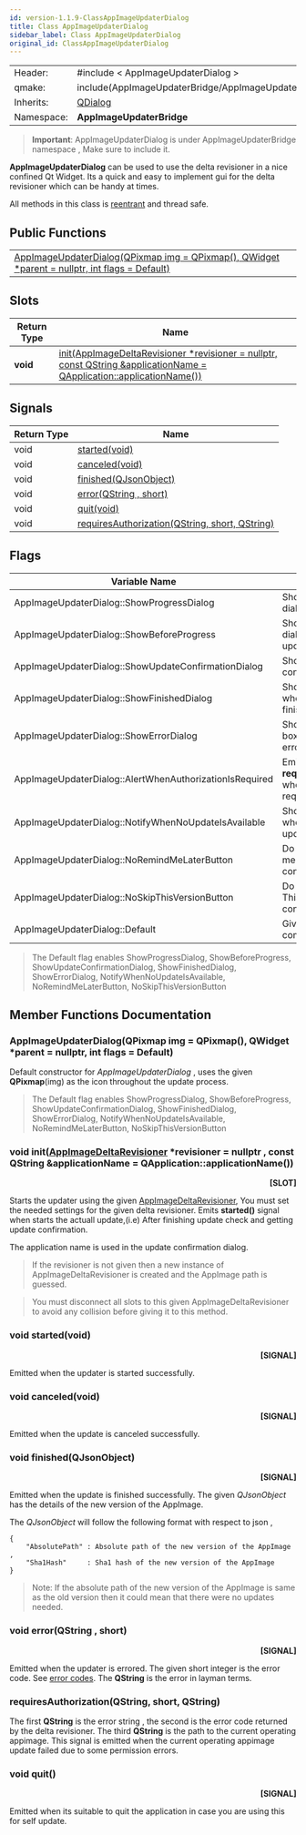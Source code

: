 ```yaml
---
id: version-1.1.9-ClassAppImageUpdaterDialog
title: Class AppImageUpdaterDialog
sidebar_label: Class AppImageUpdaterDialog
original_id: ClassAppImageUpdaterDialog
---
```


|	        |   	        	                                       |		
|-----------|----------------------------------------------------------|
|  Header:  | #include < AppImageUpdaterDialog >                       |
|   qmake:  | include(AppImageUpdaterBridge/AppImageUpdaterBridge.pri) |
|Inherits:  | [QDialog](http://doc.qt.io/qt-5/qdialog.html)            |
|Namespace: | **AppImageUpdaterBridge**                                |


> **Important**: AppImageUpdaterDialog is under AppImageUpdaterBridge namespace , Make sure to include it.

**AppImageUpdaterDialog** can be used to use the delta revisioner in a nice confined Qt Widget.
Its a quick and easy to implement gui for the delta revisioner which can be handy at times.

All methods in this class is [reentrant](https://doc.qt.io/qt-5/threads-reentrancy.html) and thread safe.

## Public Functions

|                                                                                                                |
|----------------------------------------------------------------------------------------------------------------|
| [AppImageUpdaterDialog(QPixmap img = QPixmap(), QWidget \*parent = nullptr, int flags = Default)](#appimageupdaterdialogqpixmap-img-qpixmap-qwidget-parent-nullptr-int-flags-default)           |

## Slots

| Return Type  | Name |
|------------------------------|-------------------------------------------|
| **void** | [init(AppImageDeltaRevisioner \*revisioner = nullptr, const QString &applicationName = QApplication::applicationName())](#void-init-appimagedeltarevisioner-classappimagedeltarevisionerhtml-revisioner-nullptr-const-qstring-applicationname-qapplication-applicationname) |

## Signals

| Return Type  | Name |
|--------------|------------------------------------------------|
| void | [started(void)](#void-startedvoid) |
| void | [canceled(void)](#void-canceledvoid) |
| void | [finished(QJsonObject)](#void-finishedqjsonobject-qstring) |
| void | [error(QString , short)](#void-errorqstring-short) |
| void | [quit(void)](#void-quit) |
| void | [requiresAuthorization(QString, short, QString)](#requiresauthorizationqstring-short-qstring) |

## Flags

| Variable Name                                           |  Meaning                                                       | Value |
|---------------------------------------------------------|----------------------------------------------------------------|-------|
| AppImageUpdaterDialog::ShowProgressDialog               |  Show the progress dialog during update.                       |  0x1  |
| AppImageUpdaterDialog::ShowBeforeProgress               |  Show the progress dialog before the update starts.            |  0x2  |
| AppImageUpdaterDialog::ShowUpdateConfirmationDialog     |  Show a update confirmation dialog.                            |  0x4  |
| AppImageUpdaterDialog::ShowFinishedDialog               |  Show a message box when update is finished.                   |  0x8  |
| AppImageUpdaterDialog::ShowErrorDialog                  |  Show a error message box when update is errored.              |  0x10 |
| AppImageUpdaterDialog::AlertWhenAuthorizationIsRequired |  Emit **requiresAuthorization** when authorization is required.|  0x20 |
| AppImageUpdaterDialog::NotifyWhenNoUpdateIsAvailable    |  Show a message box when there was no update.                  |  0x40 |
| AppImageUpdaterDialog::NoRemindMeLaterButton            |  Do not show 'Remind me later' in the confirmation dialog.     |  0x80 |
| AppImageUpdaterDialog::NoSkipThisVersionButton          |  Do not show 'Skip This Version' in the confirmatino dialog.   |  0x100|
| AppImageUpdaterDialog::Default                          |  Give the default combination of flags                         |  0x1df|


> The Default flag enables ShowProgressDialog, ShowBeforeProgress, ShowUpdateConfirmationDialog, ShowFinishedDialog,
> ShowErrorDialog, NotifyWhenNoUpdateIsAvailable, NoRemindMeLaterButton, NoSkipThisVersionButton


## Member Functions Documentation

### AppImageUpdaterDialog(QPixmap img = QPixmap(), QWidget \*parent = nullptr, int flags = Default)

Default constructor for *AppImageUpdaterDialog* , uses the given **QPixmap**(img) as the icon throughout the
update process.

> The Default flag enables ShowProgressDialog, ShowBeforeProgress, ShowUpdateConfirmationDialog, ShowFinishedDialog,
> ShowErrorDialog, NotifyWhenNoUpdateIsAvailable, NoRemindMeLaterButton, NoSkipThisVersionButton


### void init([AppImageDeltaRevisioner](ClassAppImageDeltaRevisioner.html) \*revisioner = nullptr , const QString &applicationName = QApplication::applicationName())
<p align="right"> <b>[SLOT]</b> </p>

Starts the updater using the given [AppImageDeltaRevisioner](ClassAppImageDeltaRevisioner.html), You must set the needed settings for the given delta revisioner.
Emits **started()** signal when starts the actuall update,(i.e) After finishing update check and getting update confirmation.

The application name is used in the update confirmation dialog.

> If the revisioner is not given then a new instance of AppImageDeltaRevisioner is created and the AppImage path is 
> guessed.

> You must disconnect all slots to this given AppImageDeltaRevisioner to avoid any collision before giving it to this method. 

### void started(void)
<p align="right"> <b>[SIGNAL]</b> </p>

Emitted when the updater is started successfully.

### void canceled(void)
<p align="right"> <b>[SIGNAL]</b> </p>

Emitted when the update is canceled successfully.

### void finished(QJsonObject)
<p align="right"> <b>[SIGNAL]</b> </p>

Emitted when the update is finished successfully. The given *QJsonObject* has the details of the new version
of the AppImage.

The *QJsonObject* will follow the following format with respect to json ,
	
    {
        "AbsolutePath" : Absolute path of the new version of the AppImage ,
        "Sha1Hash"     : Sha1 hash of the new version of the AppImage
    }

> Note: If the absolute path of the new version of the AppImage is same as the old version then
it could mean that there were no updates needed.

### void error(QString , short)
<p align="right"> <b>[SIGNAL]</b> </p>

Emitted when the updater is errored. The given short integer is the error code.
See [error codes](AppImageUpdaterBridgeErrorCodes.html).
The **QString** is the error in layman terms.

### requiresAuthorization(QString, short, QString)

The first **QString** is the error string , the second is the error code returned by the delta revisioner.
The third **QString** is the path to the current operating appimage. 
This signal is emitted when the current operating appimage update failed due to some permission errors.

### void quit()
<p align="right"> <b>[SIGNAL]</b> </p>

Emitted when its suitable to quit the application in case you are using this for self update.
